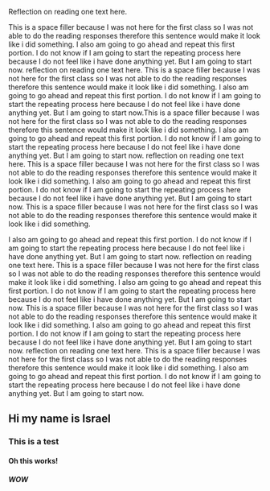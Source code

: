 
Reflection on reading one text here.

This is a space filler because I was not here for the first class so I was not able to do the reading responses therefore this sentence would make it look like i did something. I also am going to go ahead and repeat this first portion. I do not know if I am going to start the repeating process here because I do not feel like i have done anything yet. But I am going to start now. reflection on reading one text here. This is a space filler because I was not here for the first class so I was not able to do the reading responses therefore this sentence would make it look like i did something. I also am going to go ahead and repeat this first portion. I do not know if I am going to start the repeating process here because I do not feel like i have done anything yet. But I am going to start now.This is a space filler because I was not here for the first class so I was not able to do the reading responses therefore this sentence would make it look like i did something. I also am going to go ahead and repeat this first portion. I do not know if I am going to start the repeating process here because I do not feel like i have done anything yet. But I am going to start now. reflection on reading one text here. This is a space filler because I was not here for the first class so I was not able to do the reading responses therefore this sentence would make it look like i did something. I also am going to go ahead and repeat this first portion. I do not know if I am going to start the repeating process here because I do not feel like i have done anything yet. But I am going to start now. This is a space filler because I was not here for the first class so I was not able to do the reading responses therefore this sentence would make it look like i did something.

I also am going to go ahead and repeat this first portion. I do not know if I am going to start the repeating process here because I do not feel like i have done anything yet. But I am going to start now. reflection on reading one text here. This is a space filler because I was not here for the first class so I was not able to do the reading responses therefore this sentence would make it look like i did something. I also am going to go ahead and repeat this first portion. I do not know if I am going to start the repeating process here because I do not feel like i have done anything yet. But I am going to start now.
This is a space filler because I was not here for the first class so I was not able to do the reading responses therefore this sentence would make it look like i did something. I also am going to go ahead and repeat this first portion. I do not know if I am going to start the repeating process here because I do not feel like i have done anything yet. But I am going to start now. reflection on reading one text here. This is a space filler because I was not here for the first class so I was not able to do the reading responses therefore this sentence would make it look like i did something. I also am going to go ahead and repeat this first portion. I do not know if I am going to start the repeating process here because I do not feel like i have done anything yet. But I am going to start now.

## Hi my name is Israel 
### This is a test
#### Oh this works! 
##### WOW
